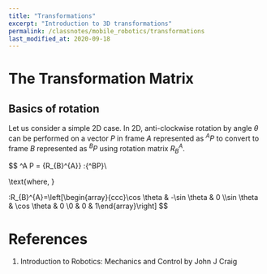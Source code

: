 ```yaml
---
title: "Transformations"
excerpt: "Introduction to 3D transformations"
permalink: /classnotes/mobile_robotics/transformations
last_modified_at: 2020-09-18
---
```


# The Transformation Matrix

## Basics of rotation
Let us consider a simple 2D case. In 2D, anti-clockwise rotation by angle $\theta$ can be performed on a vector $P$ in frame $A$ represented as $^{A}P$ to convert to frame $B$ represented as $^{B}P$ using rotation matrix $R^{A}_{B}$.

$$
^A P = {R_{B}^{A}} \:{^BP}\\

\text{where, }

\:R_{B}^{A}=\left[\begin{array}{ccc}\cos \theta & -\sin \theta & 0 \\\sin \theta & \cos \theta & 0 \\0 & 0 & 1\end{array}\right]
$$

# References
1. Introduction to Robotics: Mechanics and Control by John J Craig

